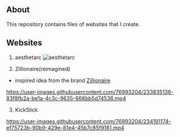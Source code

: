 ## About
This repository contains files of websites that I create.


## Websites

1. aesthetarc
![aesthetarc](https://cdn.discordapp.com/attachments/597175122222252038/1099016454235500634/image.png)


2. Zillionaire(reimagined)
- inspired idea from the brand [Zillionaire](https://zillionaireindia.com)


https://user-images.githubusercontent.com/76993204/233835136-83f8fb2a-be1a-4c3c-9635-666bb5d74536.mp4


3. KickSlick

https://user-images.githubusercontent.com/76993204/234191174-ef75723b-90b9-429e-81e4-45b7c85f9181.mp4